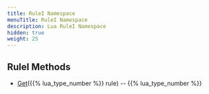 ```yaml
---
title: RuleI Namespace
menuTitle: RuleI Namespace
description: Lua RuleI Namespace
hidden: true
weight: 25
---
```

## RuleI Methods
- [Get](get)({{% lua_type_number %}} rule) -- {{% lua_type_number %}}